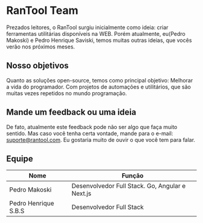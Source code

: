 # RanTool Team
Prezados leitores, o RanTool surgiu inicialmente como ideia: criar ferramentas utilitárias disponíveis na WEB. Porém atualmente, eu(Pedro Makoski) e Pedro Henrique Saviski, temos muitas outras ideias, que vocês verão nos próximos meses. 
## Nosso objetivos
Quanto as soluções open-source, temos como principal objetivo: Melhorar a vida do programador. Com projetos de automações e utilitários, que são muitas vezes repetidos no mundo programação. 
## Mande um feedback ou uma ideia
De fato, atualmente este feedback pode não ser algo que faça muito sentido. Mas caso você tenha certa vontade, mande para o e-mail: suporte@rantool.com. 
Eu gostaria muito de ouvir o que você tem para falar.
## Equipe

| Nome | Função |
| --- | --- |
| Pedro Makoski | Desenvolvedor Full Stack. Go, Angular e Next.js |
| Pedro Henrique S.B.S | Desenvolvedor Full Stack |
